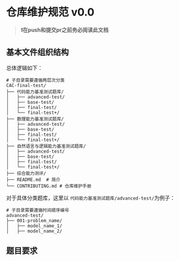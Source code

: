 # 仓库维护规范 v0.0

> **❗在push和提交pr之前务必阅读此文档**

## 基本文件组织结构

总体逻辑如下：
```text
# 子目录需要遵循两层次分类
CAC-final-test/
├── 代码能力基准测试题库/
│   ├── advanced-test/
│   ├── base-test/
│   ├── final-test/
│   └── final-test+/
├── 数理能力基准测试题库/
│   ├── advanced-test/
│   ├── base-test/
│   ├── final-test/
│   └── final-test+/
├── 自然语言与逻辑能力基准测试题库/
│   ├── advanced-test/
│   ├── base-test/
│   ├── final-test/
│   └── final-test+/
├── 综合能力测评/
├── README.md  # 简介
└── CONTRIBUTING.md # 仓库维护手册
```

对于具体分类题库，这里以 `代码能力基准测试题库/advanced-test/`为例子：
```text
# 子目录需要遵循时间顺序编号
advanced-test/
├── 001-problem_name/
│   ├── model_name_1/
│   ├── model_name_2/
```


## 题目要求

